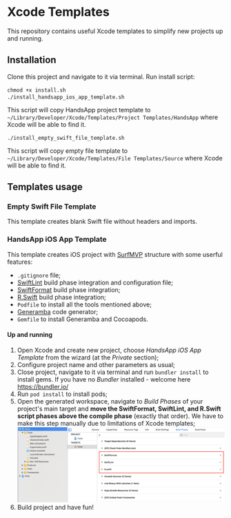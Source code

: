 # Xcode Templates

This repository contains useful Xcode templates to simplify new projects up and running.

## Installation

Clone this project and navigate to it via terminal. Run install script:

    chmod +x install.sh
    ./install_handsapp_ios_app_template.sh

This script will copy HandsApp project template to `~/Library/Developer/Xcode/Templates/Project Templates/HandsApp` where Xcode will be able to find it. 

    ./install_empty_swift_file_template.sh

This script will copy empty file template to `~/Library/Developer/Xcode/Templates/File Templates/Source` where Xcode will be able to find it. 

## Templates usage

### Empty Swift File Template

This template creates blank Swift file without headers and imports. 

### HandsApp iOS App Template

This template creates iOS project with [SurfMVP](https://github.com/surfstudio/Surf-iOS-Developers/blob/master/Surf_MVP.md) structure with some userful features:

* `.gitignore` file;
* [SwiftLint](https://github.com/realm/SwiftLint) build phase integration and configuration file;
* [SwiftFormat](https://github.com/nicklockwood/SwiftFormat) build phase integration;
* [R.Swift](https://github.com/mac-cain13/R.swift) build phase integration;
* `Podfile` to install all the tools mentioned above;
* [Generamba](https://github.com/strongself/Generamba) code generator;
* `Gemfile` to install Generamba and Cocoapods.

#### Up and running

1. Open Xcode and create new project, choose *HandsApp iOS App Template* from the wizard (at the *Private* section);
2. Configure project name and other parameters as usual;
3. Close project, navigate to it via terminal and run `bundler install` to install gems. If you have no *Bundler* installed - welcome here https://bundler.io/
4. Run `pod install` to install pods;
4. Open the generated workspace, navigate to *Build Phases* of your project's main target and **move the SwiftFormat, SwiftLint, and R.Swift script phases above the compile phase** (exactly that order). We have to make this step manually due to limitations of Xcode templates;
   ![Build phases configuration](images/build_phases_configuration.png)
5. Build project and have fun!
